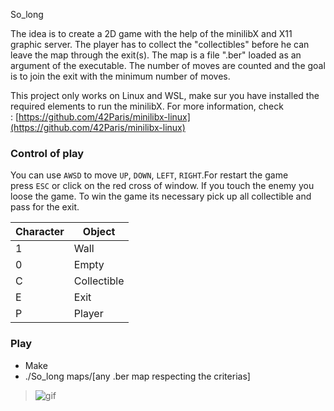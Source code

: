 So_long

The idea is to create a 2D game with the help of the minilibX and X11 graphic server. The player has to collect the "collectibles" before he can leave the map through the exit(s). The map is a file ".ber" loaded as an argument of the executable. The number of moves are counted and the goal is to join the exit with the minimum number of moves.

This project only works on Linux and WSL, make sur you have installed the required elements to run the minilibX. For more information, check : [https://github.com/42Paris/minilibx-linux](https://github.com/42Paris/minilibx-linux)


### **Control of play**

You can use `AWSD` to move `UP`, `DOWN`, `LEFT`, `RIGHT`.For restart the game press `ESC` or click on the red cross of window. If you touch the enemy you loose the game. To win the game its necessary pick up all collectible and pass for the exit.

| Character | Object |
| --- | --- |
| 1 | Wall |
| 0 | Empty |
| C | Collectible |
| E | Exit |
| P | Player |


### Play

- Make
- ./So_long maps/[any .ber map respecting the criterias]

> ![gif](https://user-images.githubusercontent.com/25388772/142031348-110f40c6-0da6-4d4a-add8-da01a1b9af43.gif)
